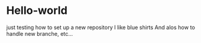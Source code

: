 # Hello-world
just testing how to set up a new repository 
I like blue shirts 
And alos how to handle new branche, etc... 
